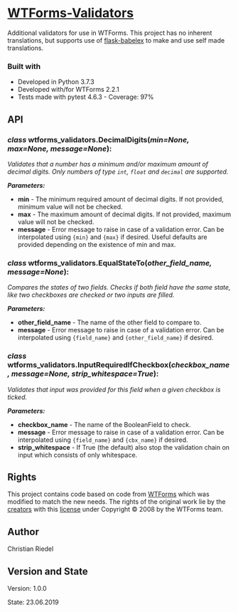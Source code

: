 # [WTForms-Validators](https://github.com/Cielquan/WTForms-Validators)

Additional validators for use in WTForms. This project has no inherent translations, but supports use of 
[flask-babelex](https://github.com/mrjoes/flask-babelex/) to make and use self made translations.

### Built with
* Developed in Python 3.7.3
* Developed with/for WTForms 2.2.1
* Tests made with pytest 4.6.3 - Coverage: 97%

## API

### *class* **wtforms_validators.DecimalDigits**(*min=None, max=None, message=None*):

*Validates that a number has a minimum and/or maximum amount of decimal digits.*
*Only numbers of type `int`, `float` and `decimal` are supported.*

***Parameters:***
* **min** - The minimum required amount of decimal digits. If not provided, minimum value will not be checked.
* **max** - The maximum amount of decimal digits. If not provided, maximum value will not be checked.
* **message** - Error message to raise in case of a validation error. Can be interpolated using `{min}` and `{max}` 
if desired. Useful defaults are provided depending on the existence of min and max. 

### *class* **wtforms_validators.EqualStateTo**(*other_field_name, message=None*):

*Compares the states of two fields.*
*Checks if both field have the same state, like two checkboxes are checked or two inputs are filled.*

***Parameters:***
* **other_field_name** - The name of the other field to compare to.
* **message** - Error message to raise in case of a validation error. Can be interpolated using `{field_name}` 
and `{other_field_name}` if desired.

### *class* **wtforms_validators.InputRequiredIfCheckbox**(*checkbox_name, message=None, strip_whitespace=True*):

*Validates that input was provided for this field when a given checkbox is ticked.*

***Parameters:***
* **checkbox_name** - The name of the BooleanField to check.
* **message** - Error message to raise in case of a validation error. Can be interpolated using `{field_name}` 
and `{cbx_name}` if desired.
* **strip_whitespace** - If True (the default) also stop the validation chain on input which consists of 
only whitespace.

## Rights
This project contains code based on code from [WTForms](https://github.com/wtforms/wtforms) which was modified to 
match the new needs. The rights of the original work lie by the [creators](https://github.com/wtforms) with this 
[license](https://github.com/wtforms/wtforms/blob/master/LICENSE.rst) under Copyright © 2008 by the WTForms team.

## Author
Christian Riedel

## Version and State
Version: 1.0.0

State: 23.06.2019
